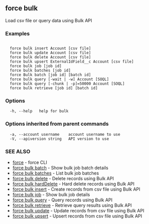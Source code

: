 ## force bulk

Load csv file or query data using Bulk API

### Examples

```

  force bulk insert Account [csv file]
  force bulk update Account [csv file]
  force bulk delete Account [csv file]
  force bulk upsert ExternalIdField__c Account [csv file]
  force bulk job [job id]
  force bulk batches [job id]
  force Bulk batch [job id] [batch id]
  force bulk query [-wait | -w] Account [SOQL]
  force bulk query [-chunk | -p]=50000 Account [SOQL]
  force bulk retrieve [job id] [batch id]

```

### Options

```
  -h, --help   help for bulk
```

### Options inherited from parent commands

```
  -a, --account username    account username to use
  -V, --apiversion string   API version to use
```

### SEE ALSO

* [force](force.md)	 - force CLI
* [force bulk batch](force_bulk_batch.md)	 - Show bulk job batch details
* [force bulk batches](force_bulk_batches.md)	 - List bulk job batches
* [force bulk delete](force_bulk_delete.md)	 - Delete records using Bulk API
* [force bulk hardDelete](force_bulk_hardDelete.md)	 - Hard delete records using Bulk API
* [force bulk insert](force_bulk_insert.md)	 - Create records from csv file using Bulk API
* [force bulk job](force_bulk_job.md)	 - Show bulk job details
* [force bulk query](force_bulk_query.md)	 - Query records using Bulk API
* [force bulk retrieve](force_bulk_retrieve.md)	 - Retrieve query results using Bulk API
* [force bulk update](force_bulk_update.md)	 - Update records from csv file using Bulk API
* [force bulk upsert](force_bulk_upsert.md)	 - Upsert records from csv file using Bulk API

